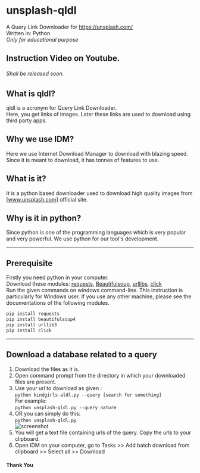 # unsplash-qldl
A Query Link Downloader for https://unsplash.com/<br>
Written in: Python<br>
*Only for educational purpose*

## Instruction Video on Youtube.
###### Shall be released soon.

## What is qldl?
qldl is a acronym for Query Link Downloader.<br>
Here, you get links of images. Later these links are used to download using third party apps.
## Why we use IDM?
Here we use Internet Download Manager to download with blazing speed. Since it is meant to download, it has tonnes of features to use.
## What is it?
It is a python based downloader used to download high quality images from [www.unsplash.com] official site.
## Why is it in python?
Since python is one of the programming languages which is very popular and very powerful. We use python for our tool's development.

----

## Prerequisite
Firstly you need python in your computer.<br>
Download these modules: [requests](https://pypi.org/project/requests/), [Beautifulsoup](https://pypi.org/project/bs4/), [urllibs](https://pypi.org/project/urllib3/), [click](https://pypi.org/project/click/)<br>
Run the given commands on windows command-line. This instruction is particularly for Windows user. If you use any other machine, please see the documentations of the following modules.
```Python
pip install requests
pip install beautifulsoup4
pip install urllib3
pip install click
```

----

## Download a database related to a query
1. Download the files as it is.
2. Open command prompt from the directory in which your downloaded files are present.
3. Use your url to download as given : 
<br>`python kindgirls-aldl.py --query [search for something]`<br>For example: <br>
`python unsplash-qldl.py --query nature`<br>
4. OR you can simply do this:<br>`python unsplash-qldl.py`<br>![screenshot](https://github.com/arg-z/unsplash-qldl/blob/master/images/1.PNG?raw=true)
4. You will get a text file containing urls of the query. Copy the urls to your clipboard.<br>
5. Open IDM on your computer, go to Tasks >> Add batch download from clipboard >> Select all >> Download<br>

#### Thank You

